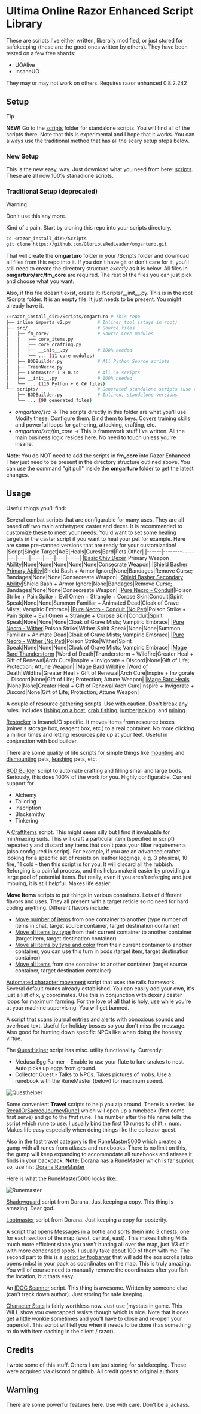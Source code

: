 # Ultima Online Razor Enhanced Script Library

These are scripts I've either written, liberally modified, or just stored for safekeeping (these are the good ones written by others). They have been tested on a few free shards:

* UOAlive
* InsaneUO

They may or may not work on others. Requires razor enhanced 0.8.2.242

## Setup

> [!TIP]
> **NEW!** Go to the [scripts](https://github.com/GloriousRedLeader/omgarturo/tree/master/scripts) folder for standalone scripts. You will find all of the scripts there.
> Note that this is experimental and I hope that it works. You can always use the traditional method that has all the scary setup steps below.

### New Setup

This is the new easy, way. Just download what you need from here: [scripts](https://github.com/GloriousRedLeader/omgarturo/tree/master/scripts). These are all now 100% stanadlone scripts.

### Traditional Setup (deprecated)

> [!WARNING]
> Don't use this any more. 

Kind of a pain. Start by cloning this repo into your scripts directory.

```bash
cd <razor_install_dir>/Scripts
git clone https://github.com/GloriousRedLeader/omgarturo.git
```

That will create the **omgarturo** folder in your /Scripts folder and download all files from this repo into it. If you don't have git or don't care for it, you'll still need to create the directory structure *exactly* as it is below. All files in **omgarturo/src/fm_core** are required. The rest of the files you can just pick and choose what you want.

Also, if this file doesn't exist, create it: /Scripts/\_\_init\_\_.py. This is in the root /Scripts folder. It is an empty file. It just needs to be present. You might already have it.

```bash
/<razor_install_dir>/Scripts/omgarturo # This repo
├── inline_imports_v2.py          # Inliner tool (stays in root)
├── src/                          # Source files
│   ├── fm_core/                  # Source Core modules  
│   │   ├── core_items.py
│   │   ├── core_crafting.py
│   │   ├── __init__.py           # 100% needed
│   │   └── ... (11 core modules)
│   ├── BODBuilder.py             # All Python Source scripts
│   ├── TrainNecro.py
│   ├── Lootmaster-1-8-0.cs       # All C# scripts
│   ├── __init__.py               # 100% needed
│   └── ... (110 Python + 6 C# files)
└── scripts/                      # Generated standalone scripts (use these)
    ├── BODBuilder.py             # Inlined, standalone versions
    └── ... (98 generated files)

```

* *omgarturo/src* -> The scripts directly in this folder are what you'll use. Modify these. Configure them. Bind them to keys. Covers training skills and powerful loops for gathering, attacking, crafting, etc.
* *omgarturo/src/fm_core* -> This is framework stuff I've written. All the main business logic resides here. No need to touch unless you're insane.

**Note**: You do NOT need to add the scripts in **fm_core** into Razor Enhanced. They just need to be present in the directory structure outlined above. You can use the command "git pull" inside the **omgarturo** folder to get the latest changes. 

## Usage

Useful things you'll find:

Several combat scripts that are configurable for many uses. They are all based off two main archetypes: caster and dexer. It is recommended to customize these to meet your needs. You'd want to set some healing targets in the caster script if you want to heal your pet for example. 
Here are some pre-canned versions that are ready for your customization!
|Script|Single Target|AoE|Heals|Cures|Bard|Pets|Other|
|------|-------------|---|-----|-----|----|----|-----|
|[Basic Chiv Dexer](https://github.com/GloriousRedLeader/omgarturo/blob/master/scripts/BasicChivDexerLoop.py)|Primary Weapon Ability|None|None|None|None|None|Consecrate Weapon|
|[Shield Basher Primary Ability](https://github.com/GloriousRedLeader/omgarturo/blob/master/scripts/BasherPrimaryLoop.py)|Shield Bash + Armor Ignore|None|Bandages|Remove Curse; Bandages|None|None|Consecreate Weapon|
|[Shield Basher Secondary Ability](https://github.com/GloriousRedLeader/omgarturo/blob/master/scripts/BasherSecondaryLoop.py)|Shield Bash + Armor Ignore|None|Bandages|Remove Curse; Bandages|None|None|Consecreate Weapon|
|[Pure Necro - Conduit](https://github.com/GloriousRedLeader/omgarturo/blob/master/scripts/PureNecroConduitLoop.py)|Poison Strike + Pain Spike + Evil Omen + Strangle + Corpse Skin|Conduit|Spirit Speak|None|None|Summon Familiar + Animated Dead|Cloak of Grave Mists; Vampiric Embrace|
|[Pure Necro - Conduit (No Pet)](https://github.com/GloriousRedLeader/omgarturo/blob/master/scripts/PureNecroConduitNoPetLoop.py)|Poison Strike + Pain Spike + Evil Omen + Strangle + Corpse Skin|Conduit|Spirit Speak|None|None|None|Cloak of Grave Mists; Vampiric Embrace|
|[Pure Necro - Wither](https://github.com/GloriousRedLeader/omgarturo/blob/master/scripts/PureNecroWitherLoop.py)|Poison Strike|Wither|Spirit Speak|None|None|Summon Familiar + Animate Dead|Cloak of Grave Mists; Vampiric Embrace|
|[Pure Necro - Wither (No Pet)](https://github.com/GloriousRedLeader/omgarturo/blob/master/scripts/PureNecroWitherLoop.py)|Poison Strike|Wither|Spirit Speak|None|None|None|Cloak of Grave Mists; Vampiric Embrace|
|[Mage Bard Thunderstorm](https://github.com/GloriousRedLeader/omgarturo/blob/master/scripts/MageBardThunderstormLoop.py) |Word of Death|Thunderstorm + Wildfire|Greater Heal + Gift of Renewal|Arch Cure|Inspire + Invigorate + Discord|None|Gift of Life; Protection; Attune Weapon|
|[Mage Bard Wildfire](https://github.com/GloriousRedLeader/omgarturo/blob/master/scripts/MageBardWildfireLoop.py) |Word of Death|Wildfire|Greater Heal + Gift of Renewal|Arch Cure|Inspire + Invigorate + Discord|None|Gift of Life; Protection; Attune Weapon|
|[Mage Bard Heals](https://github.com/GloriousRedLeader/omgarturo/blob/master/scripts/MageHealLoop.py) |None|None|Greater Heal + Gift of Renewal|Arch Cure|Inspire + Invigorate + Discord|None|Gift of Life; Protection; Attune Weapon|

A couple of resource gathering scripts. Use with caution. Don't break any rules. Includes [fishing on a boat](https://github.com/GloriousRedLeader/omgarturo/blob/master/scripts/FishLoopBoat.py), [crab fishing](https://github.com/GloriousRedLeader/omgarturo/blob/master/scripts/FishLoopCrab.py), [lumberjacking](https://github.com/GloriousRedLeader/omgarturo/blob/master/scripts/LumberjackingLoop.py), and [mining](https://github.com/GloriousRedLeader/omgarturo/blob/master/scripts/MiningLoop.py).

[Restocker](https://github.com/GloriousRedLeader/omgarturo/blob/master/scripts/Restocker.py) is InsaneUO specific. It moves items from resource boxes (miner's storage box, reagent box, etc.) to a real container. No more clicking a million times and letting resources pile up at your feet. Useful in conjunction with bod builder. 

There are some quality of life scripts for simple things like [mounting](https://github.com/GloriousRedLeader/omgarturo/blob/master/scripts/PetMount.py) and [dismounting](https://github.com/GloriousRedLeader/omgarturo/blob/master/scripts/PetDismount.py) pets, [leashing](https://github.com/GloriousRedLeader/omgarturo/blob/master/scripts/LeashPets.py) pets, etc.

[BOD Builder](https://github.com/GloriousRedLeader/omgarturo/blob/master/scripts/BODBuilder.py) script to automate crafting and filling small and large bods. Seriously, this does 100% of the work for you. Highly configurable. Current support for
* Alchemy
* Tailoring
* Inscription
* Blacksmithy
* Tinkering

A [CraftItems](https://github.com/GloriousRedLeader/omgarturo/blob/master/scripts/CraftItems.py) script. This might seem silly but I find it invaluable for min/maxing suits. This will craft a particular item (specified in script) repeatedly and discard any items that don't pass your filter requirements (also configured in script). For example, if you are an advanced crafter looking for a specific set of resists on leather leggings, e.g. 3 physical, 10 fire, 11 cold - then this script is for you. It will discard all the rubbish. Reforging is a painful process, and this helps make it easier by providing a large pool of potential items. But really, even if  you aren't reforging and just imbuing, it is still helpful. Makes life easier.

**Move Items** scripts to put things in various containers. Lots of different flavors and uses. They all present with a target reticle so no need for hard coding anything. Different flavors include:
* [Move number of items](https://github.com/GloriousRedLeader/omgarturo/blob/master/scripts/MoveNumberOfItems.py) from one container to another (type number of items in chat, target source container, target destination container)
* [Move all items by type](https://github.com/GloriousRedLeader/omgarturo/blob/master/scripts/MoveItemsByID.py) from their current container to another container (target item, target destination container)
* [Move all items by type and color](https://github.com/GloriousRedLeader/omgarturo/blob/master/scripts/MoveItemsByIDAndColor.py) from their current container to another container, you can use this turn in bods (target item, target destination container)
* [Move all items](https://github.com/GloriousRedLeader/omgarturo/blob/master/scripts/MoveAllItemsFromContainer.py) from one container to another container (target source container, target destination container)

[Automated character movement](https://github.com/GloriousRedLeader/omgarturo/blob/master/scripts/RailLoop.py) script that uses the rails framework. Several default routes already established. You can easily add your own, it's just a list of x, y coordinates. Use this in conjunction with dexer / caster loops for maximum farming. For the love of all that is holy, use while you're at your machine supervising. You will get banned.

A script that [scans journal entries and alerts](https://github.com/GloriousRedLeader/omgarturo/blob/master/scripts/JournalAlert.py) with obnoxious sounds and overhead text. Useful for holiday bosses so you don't miss the message. Also good for hunting down specific NPCs like when doing the honesty virtue.

The [QuestHelper](https://github.com/GloriousRedLeader/omgarturo/blob/master/scripts/QuestHelper.py) script has misc. utility functionality. Currently:
- Medusa Egg Farmer - Enable to use your flute to lure snakes to nest. Auto picks up eggs from ground.
- Collector Quest - Talks to NPCs. Takes pictures of mobs. Use a runebook with the RuneMaster (below) for maximum speed.

![Questhelper](misc/questhelper.jpg)

Some convenient **Travel** scripts to help you zip around. There is a series like [RecallOrSacredJourneyRune1](https://github.com/GloriousRedLeader/omgarturo/blob/master/scripts/RecallOrSacredJourneyRune1.py) which will open up a runebook (first come first serve) and go to the *first* rune. The number after the file name tells the script which rune to use. I usually bind the first 10 runes to shift + num. Makes life easy especially when doing things like the collector quest. 

Also in the fast travel category is the [RuneMaster5000](https://github.com/GloriousRedLeader/omgarturo/blob/master/scripts/RuneMaster.py) which creates a gump with all runes from atlases and runebooks. There is no limit on this, the gump will keep expanding to accommodate all runebooks and atlases it finds in your backpack. **Note:** Dorana has a RuneMaster which is far suprior, so, use his: [Dorana RuneMaster](https://github.com/dorana/RazorEnhancedScripts/blob/master/RazorScripts/RuneMaster.cs)

Here is what the RuneMaster5000 looks like:

![Runemaster](misc/runemaster.jpg)

[Shadowguard](https://github.com/GloriousRedLeader/omgarturo/blob/master/scripts/Shadowguard2.cs) script from Dorana. Just keeping a copy. This thing is amazing. Dear god.

[Lootmaster](https://github.com/GloriousRedLeader/omgarturo/blob/master/scripts/Lootmaster-1-8-0.cs) script from Dorana. Just keeping a copy for posterity.

A script that [opens Messages in a bottle and sorts them](https://github.com/GloriousRedLeader/omgarturo/blob/master/scripts/MIBSorter.py) into 3 chests, one for each section of the map (west, central, east). This makes fishing MiBs much more efficient since you aren't hunting all over the map, just 1/3 of it with more condensed spots. I usually take about 100 of them with me. The second part to this is a [script by foobarvar](https://github.com/GloriousRedLeader/omgarturo/blob/master/scripts/SOSCharter.cs) that will add the sos scrolls (also opens mibs) in your pack as coordinates on the map. This is truly amazing. You will of course need to manually remove the coordinates after you fish the location, but thats easy.

An [IDOC Scanner](https://github.com/GloriousRedLeader/omgarturo/blob/master/scripts/IDOCAlert.py) script. This thing is awesome. Written by someone else (can't track down author). Just storing for safe keeping. 

[Character Stats](https://github.com/GloriousRedLeader/omgarturo/blob/master/scripts/CharacterStats.py) is fairly worthless now. Just use [mystats in game. This WILL show you overcapped resists though which is nice. Note that it does get a little wonkie sometimes and you'll have to close and re-open your paperdoll. This script will tell you when it needs to be done (has something to do with item caching in the client / razor).

## Credits

I wrote some of this stuff. Others I am just storing for safekeeping. These were acquired via discord or github. All credit goes to original authors.

## Warning

There are some powerful features here. Use with care. Don't be a jackass.
